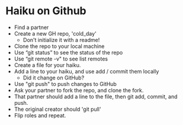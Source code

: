# Haiku on Github

* Find a partner
* Create a new GH repo, 'cold_day'
  * Don't initialize it with a readme!
* Clone the repo to your local machine
* Use “git status” to see the status of the repo
* Use “git remote -v" to see list remotes
* Create a file for your haiku.
* Add a line to your haiku, and use add / commit them locally
  * Did it change on GitHub?
* Use "git push" to push changes to GitHub
* Ask your partner to fork the repo, and clone the fork.
* That partner should add a line to the file, then git add, commit, and push.
* The original creator should 'git pull'
* Flip roles and repeat.